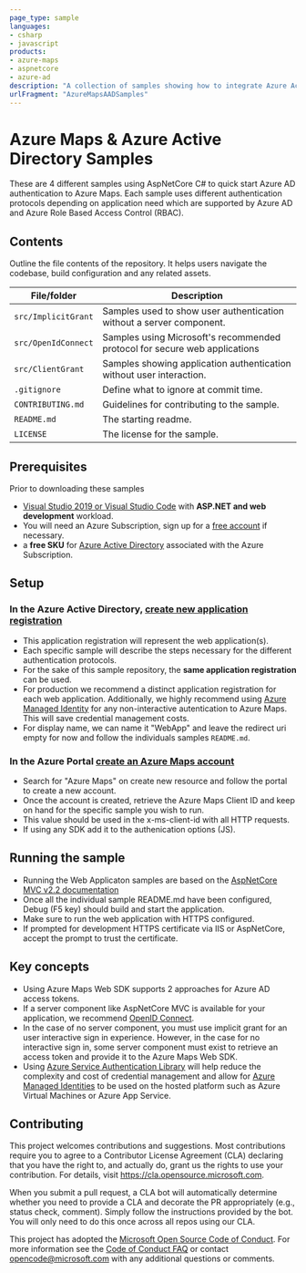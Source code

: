 ```yaml
---
page_type: sample
languages:
- csharp
- javascript
products:
- azure-maps
- aspnetcore
- azure-ad
description: "A collection of samples showing how to integrate Azure Active Directory with Azure Maps."
urlFragment: "AzureMapsAADSamples"
---
```


# Azure Maps & Azure Active Directory Samples

<!-- 
Guidelines on README format: https://review.docs.microsoft.com/help/onboard/admin/samples/concepts/readme-template?branch=master

Guidance on onboarding samples to docs.microsoft.com/samples: https://review.docs.microsoft.com/help/onboard/admin/samples/process/onboarding?branch=master

Taxonomies for products and languages: https://review.docs.microsoft.com/new-hope/information-architecture/metadata/taxonomies?branch=master
-->

These are 4 different samples using AspNetCore C# to quick start Azure AD authentication to Azure Maps. Each sample uses different authentication protocols depending on application need which are supported by Azure AD and Azure Role Based Access Control (RBAC).

## Contents

Outline the file contents of the repository. It helps users navigate the codebase, build configuration and any related assets.

| File/folder               | Description                                                                  |
|---------------------------|------------------------------------------------------------------------------|
| `src/ImplicitGrant`       | Samples used to show user authentication without a server component.         |
| `src/OpenIdConnect`       | Samples using Microsoft's recommended protocol for secure web applications   |
| `src/ClientGrant`         | Samples showing application authentication without user interaction.         |
| `.gitignore`              | Define what to ignore at commit time.                                        |
| `CONTRIBUTING.md`         | Guidelines for contributing to the sample.                                   |
| `README.md`               | The starting readme.                                                         |
| `LICENSE`                 | The license for the sample.                                                  |

## Prerequisites

Prior to downloading these samples

- [Visual Studio 2019 or Visual Studio Code](https://visualstudio.microsoft.com/downloads/?utm_content=download+vs2019) with **ASP.NET and web development** workload.
- You will need an Azure Subscription, sign up for a [free account](https://azure.microsoft.com/en-us/free/search/) if necessary.
- a **free SKU** for [Azure Active Directory](https://azure.microsoft.com/en-us/trial/get-started-active-directory/) associated with the Azure Subscription.

## Setup

### In the Azure Active Directory, [create new application registration](https://portal.azure.com/#blade/Microsoft_AAD_RegisteredApps/applicationsListBlade/quickStartType/AspNetWebAppQuickstartPage/sourceType/docs)

- This application registration will represent the web application(s).
- Each specific sample will describe the steps necessary for the different authentication protocols.
- For the sake of this sample repository, the **same application registration** can be used.
- For production we recommend a distinct application registration for each web application. Additionally, we highly recommend using [Azure Managed Identity](https://docs.microsoft.com/en-us/azure/active-directory/managed-identities-azure-resources/overview) for any non-interactive autentication to Azure Maps. This will save credential management costs.
- For display name, we can name it "WebApp" and leave the redirect uri empty for now and follow the individuals samples `README.md`.

### In the Azure Portal [create an Azure Maps account](https://portal.azure.com/#create/Microsoft.Maps)

- Search for "Azure Maps" on create new resource and follow the portal to create a new account.
- Once the account is created, retrieve the Azure Maps Client ID and keep on hand for the specific sample you wish to
run.
- This value should be used in the x-ms-client-id with all HTTP requests.
- If using any SDK add it to the authenication options (JS).

## Running the sample

- Running the Web Applicaton samples are based on the [AspNetCore MVC v2.2 documentation](https://docs.microsoft.com/en-us/aspnet/core/tutorials/first-mvc-app/start-mvc?view=aspnetcore-2.2&tabs=visual-studio)
- Once all the individual sample README.md have been configured, Debug (F5 key) should build and start the application.
- Make sure to run the web application with HTTPS configured.
- If prompted for development HTTPS certificate via IIS or AspNetCore, accept the prompt to trust the certificate.

## Key concepts

- Using Azure Maps Web SDK supports 2 approaches for Azure AD access tokens.
- If a server component like AspNetCore MVC is available for your application, we recommend [OpenID Connect](https://azure.microsoft.com/en-us/resources/samples/active-directory-dotnet-webapp-openidconnect-aspnetcore/).
- In the case of no server component, you must use implicit grant for an user interactive sign in experience. However,
  in the case for no interactive sign in, some server component must exist to retrieve an access token and provide it
  to the Azure Maps Web SDK.
- Using [Azure Service Authentication Library](https://docs.microsoft.com/en-us/azure/key-vault/service-to-service-authentication) will help reduce the complexity and cost of credential management and allow for [Azure Managed Identities](https://docs.microsoft.com/en-us/azure/active-directory/managed-identities-azure-resources/overview) to be used on the hosted platform such as Azure Virtual Machines or Azure App Service.

## Contributing

This project welcomes contributions and suggestions.  Most contributions require you to agree to a
Contributor License Agreement (CLA) declaring that you have the right to, and actually do, grant us
the rights to use your contribution. For details, visit https://cla.opensource.microsoft.com.

When you submit a pull request, a CLA bot will automatically determine whether you need to provide
a CLA and decorate the PR appropriately (e.g., status check, comment). Simply follow the instructions
provided by the bot. You will only need to do this once across all repos using our CLA.

This project has adopted the [Microsoft Open Source Code of Conduct](https://opensource.microsoft.com/codeofconduct/).
For more information see the [Code of Conduct FAQ](https://opensource.microsoft.com/codeofconduct/faq/) or
contact [opencode@microsoft.com](mailto:opencode@microsoft.com) with any additional questions or comments.
